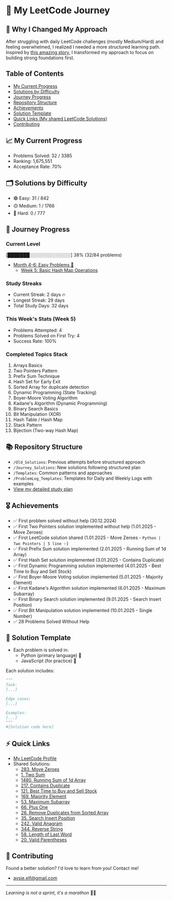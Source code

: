 # 🚀 My LeetCode Journey

## 🔄 Why I Changed My Approach
After struggling with daily LeetCode challenges (mostly Medium/Hard) and feeling overwhelmed, I realized I needed a more structured learning path. Inspired by [this amazing story](https://leetcode.com/discuss/interview-experience/716202/amz-google-facebook-offer-reject-reject-my-journey-from-failure-to-offer-at-faang), I transformed my approach to focus on building strong foundations first.

## Table of Contents
- [My Current Progress](#-my-current-progress)
- [Solutions by Difficulty](#-solutions-by-difficulty)
- [Journey Progress](#-journey-progress)
- [Repository Structure](#-repository-structure)
- [Achievements](#-achievements)
- [Solution Template](#-solution-template)
- [Quick Links (My shared LeetCode Solutions)](#-quick-links)
- [Contributing](#-contributing)

## 📈 My Current Progress
- Problems Solved: 32 / 3385
- Ranking: 1,675,551
- Acceptance Rate: 70%

## 🗂️ Solutions by Difficulty
- 🟢 Easy: 31 / 842
- 🟡 Medium: 1 / 1766
- 🔴 Hard: 0 / 777

## 🎯 Journey Progress
### Current Level
[███████░░░░░░░░░░░░░] 38% (32/84 problems)
- [Month 4-6: Easy Problems 👶](Journey_Solutions/2_Month)
  - [Week 5: Basic Hash Map Operations](Journey_Solutions/2_Month/5_Week)

### Study Streaks
- Current Streak: 2 days 🔥
- Longest Streak: 29 days
- Total Study Days: 32 days

### This Week's Stats (Week 5)
- Problems Attempted: 4
- Problems Solved on First Try: 4
- Success Rate: 100%

### Completed Topics Stack
1. Arrays Basics
2. Two Pointers Pattern
3. Prefix Sum Technique
4. Hash Set for Early Exit
5. Sorted Array for duplicate detection
6. Dynamic Programming (State Tracking)
7. Boyer-Moore Voting Algorithm
8. Kadane's Algorithm (Dynamic Programming)
9. Binary Search Basics
10. Bit Manipulation (XOR)
11. Hash Table / Hash Map
12. Stack Pattern
13. Bijection (Two-way Hash Map)

## 📚 Repository Structure
- `/Old_Solutions`: Previous attempts before structured approach
- `/Journey_Solutions`: New solutions following structured plan
- `/Templates`: Common patterns and approaches
- `/ProblemLog_Templates`: Templates for Daily and Weekly Logs with examples
- [View my detailed study plan](LeetCodeStudyGuide.md)

## 🎖️ Achievements
*  ✅ First problem solved without help (30.12.2024)
*  ✅ First Two Pointers solution implemented without help (1.01.2025 - Move Zeroes)
*  ✅ First LeetCode solution shared (1.01.2025 - Move Zeroes - `Python | Two Pointers | 5 line ✨`)
*  ✅ First Prefix Sum solution implemented (2.01.2025 - Running Sum of 1d Array)
*  ✅ First Hash Set solution implemented (3.01.2025 - Contains Duplicate)
*  ✅ First Dynamic Programming solution implemented (4.01.2025 - Best Time to Buy and Sell Stock)
*  ✅ First Boyer-Moore Voting solution implemented (5.01.2025 - Majority Element)
*  ✅ First Kadane's Algorithm solution implemented (6.01.2025 - Maximum Subarray)
*  ✅ First Binary Search solution implemented (9.01.2025 - Search Insert Position)
*  ✅ First Bit Manipulation solution implemented (10.01.2025 - Single Number)
*  ✅ 28 Problems Solved Without Help

## 📝 Solution Template
- Each problem is solved in:
  * Python (primary language) 🐍
  * JavaScript (for practice) 💛

Each solution includes:
```python
"""
Task:
[...]

Edge cases:
[...]

Examples:
[...]
"""
#[Solution code here]
```

## ⚡ Quick Links
- [My LeetCode Profile](https://leetcode.com/u/aysieelf/)
- Shared Solutions:
  - [283. Move Zeroes](https://leetcode.com/problems/move-zeroes/solutions/6212328/python-two-pointers-5-lines)
  - [1. Two Sum](https://leetcode.com/problems/two-sum/solutions/6212397/python-hash-table-with-parallel-processi-ljp6)
  - [1480. Running Sum of 1d Array](https://leetcode.com/problems/running-sum-of-1d-array/solutions/6217409/python-prefix-sum-from-on2-to-on-by-aysi-2yi3)
  - [217. Contains Duplicate](https://leetcode.com/problems/contains-duplicate/solutions/6222879/python-multiple-approaches-set-early-exi-jkg6)
  - [121. Best Time to Buy and Sell Stock](https://leetcode.com/problems/best-time-to-buy-and-sell-stock/solutions/6282550/python-javascript-from-brute-force-to-dp-rpai)
  - [169. Majority Element](https://leetcode.com/problems/majority-element/solutions/6232871/python-javascript-early-exit-hashmap-boyer-moore-voting-from-simple-to-memory-optimal)
  - [53. Maximum Subarray](https://leetcode.com/problems/maximum-subarray/solutions/6239319/python-kadanes-algorithm-from-20-to-90-p-46ro)
  - [66. Plus One](https://leetcode.com/problems/plus-one/solutions/6244316/python-array-manipulation-in-place-vs-ne-yj64)
  - [26. Remove Duplicates from Sorted Array](https://leetcode.com/problems/remove-duplicates-from-sorted-array/solutions/6248281/python-two-pointers-bears-100-by-aysieel-30es)
  - [35. Search Insert Position](https://leetcode.com/problems/search-insert-position/solutions/6253947/python-easy-to-read-binary-search-beats-tzkop)
  - [242. Valid Anagram](https://leetcode.com/problems/valid-anagram/solutions/6273663/python-javascript-simple-hash-table-clea-qogq)
  - [344. Reverse String](https://leetcode.com/problems/reverse-string/solutions/6282525/python-javascript-two-pointers-2-lines-s-td1l)
  - [58. Length of Last Word](https://leetcode.com/problems/length-of-last-word/solutions/6298157/python-javascript-o1-space-simple-clean-wk473)
  - [20. Valid Parentheses](https://leetcode.com/problems/valid-parentheses/solutions/6301816/python-javascript-stack-super-clean-easy-iyu4)

## 🌟 Contributing
Found a better solution? I'd love to learn from you! Contact me!
- aysie.elf@gmail.com
---
*Learning is not a sprint, it's a marathon* 🏃‍♀️
